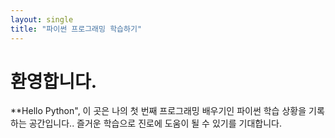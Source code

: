 ```yaml
---
layout: single
title: "파이썬 프로그래밍 학습하기"
---
```


# 환영합니다.

**Hello Python", 이 곳은 나의 첫 번째 프로그래밍 배우기인 파이썬 학습 상황을 기록하는 공간입니다..
즐거운 학습으로 진로에 도움이 될 수 있기를 기대합니다.
